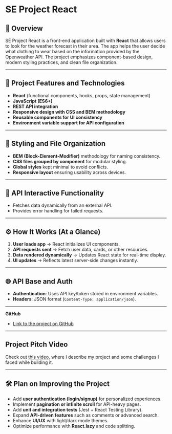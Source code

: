 # SE Project React

## 📌 Overview

SE Project React is a front-end application built with **React** that allows users to look for the weather forecast in their area. The app helps the user decide what clothing to wear based on the information provided by the Openweather API. The project emphasizes component-based design, modern styling practices, and clean file organization.

---

## 🚀 Project Features and Technologies

- **React** (functional components, hooks, props, state management)
- **JavaScript (ES6+)**
- **REST API integration**
- **Responsive design with CSS and BEM methodology**
- **Reusable components for UI consistency**
- **Environment variable support for API configuration**

---

## 🎨 Styling and File Organization

- **BEM (Block-Element-Modifier)** methodology for naming consistency.
- **CSS files grouped by component** for modular styling.
- **Global styles** kept minimal to avoid conflicts.
- **Responsive layout** ensuring usability across devices.

---

## 🔗 API Interactive Functionality

- Fetches data dynamically from an external API.
- Provides error handling for failed requests.

---

## ⚙️ How It Works (At a Glance)

1. **User loads app** → React initializes UI components.
2. **API requests sent** → Fetch user data, cards, or other resources.
3. **Data rendered dynamically** → Updates React state for real-time display.
4. **UI updates** → Reflects latest server-side changes instantly.

---

## 🌐 API Base and Auth

- **Authentication**: Uses API key/token stored in environment variables.
- **Headers**: JSON format (`Content-Type: application/json`).

---

**GitHub**

- [Link to the project on GitHub](https://github.com/thegrindnet/se_project_react)

---

## Project Pitch Video

Check out [this video](https://www.loom.com/share/e8f0ffea62e74ba2a15068268299fa12?sid=690cc281-6026-4b07-a63a-616178a89c76), where I describe my project and some challenges I faced while building it.

---

## 🛠️ Plan on Improving the Project

- Add **user authentication (login/signup)** for personalized experiences.
- Implement **pagination or infinite scroll** for API-heavy pages.
- Add **unit and integration tests** (Jest + React Testing Library).
- Expand **API-driven features** such as comments or advanced search.
- Enhance **UI/UX** with light/dark mode themes.
- Optimize performance with **React.lazy** and code splitting.
